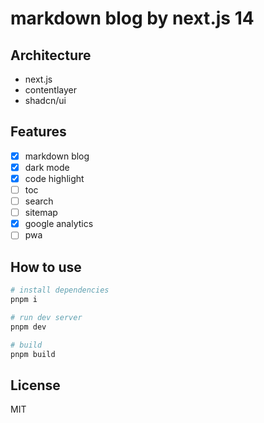 # markdown blog by next.js 14

## Architecture

- next.js
- contentlayer
- shadcn/ui

## Features

- [x] markdown blog
- [x] dark mode
- [x] code highlight
- [ ] toc
- [ ] search
- [ ] sitemap
- [x] google analytics
- [ ] pwa

## How to use

```bash
# install dependencies
pnpm i

# run dev server
pnpm dev

# build
pnpm build
```

## License

MIT
